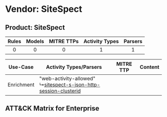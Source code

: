 Vendor: SiteSpect
=================
Product: SiteSpect
------------------
| Rules | Models | MITRE TTPs | Activity Types | Parsers |
|:-----:|:------:|:----------:|:--------------:|:-------:|
|   0   |   0    |     0      |       1        |    1    |

|  Use-Case  | Activity Types/Parsers    | MITRE TTP | Content    |
|:----------:| ---- | --------- | ---- |
| Enrichment |  "web-activity-allowed"<br> ↳[sitespect-s-json-http-session-clusterid](Ps/pC_sitespectsjsonhttpsessionclusterid.md)<br> |    | [](RM/r_m_sitespect_sitespect_Enrichment.md) |

ATT&CK Matrix for Enterprise
----------------------------
